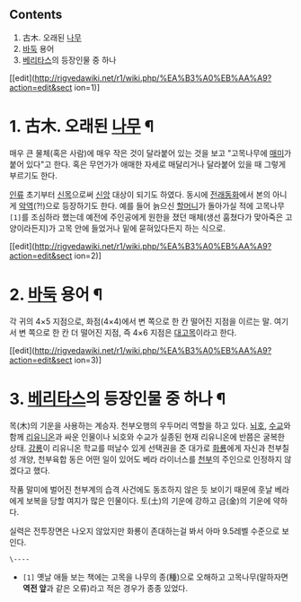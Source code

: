 ## Contents

    

1. 古木. 오래된 [나무](%EB%82%98%EB%AC%B4.md)
2. [바둑](%EB%B0%94%EB%91%91.md) 용어 
3. [베리타스](%EB%B2%A0%EB%A6%AC%ED%83%80%EC%8A%A4.md)의 등장인물 중 하나 

[[edit](http://rigvedawiki.net/r1/wiki.php/%EA%B3%A0%EB%AA%A9?action=edit&sect
ion=1)]

# 1. 古木. 오래된 [나무](%EB%82%98%EB%AC%B4.md) ¶

  

매우 큰 물체(혹은 사람)에 매우 작은 것이 달라붙어 있는 것을 보고 "고목나무에 [매미](%EB%A7%A4%EB%AF%B8.md)가
붙어 있다"고 한다. 혹은 무언가가 애매한 자세로 매달리거나 달라붙어 있을 때 그렇게 부르기도 한다.

  

[인류](%EC%9D%B8%EB%A5%98.md) 초기부터 [신목](%EC%8B%A0%EB%AA%A9.md)으로써
[신앙](%EC%8B%A0%EC%95%99.md) 대상이 되기도 하였다. 동시에
[전래동화](%EC%A0%84%EB%9E%98%EB%8F%99%ED%99%94.md)에서 본의 아니게
[악역](%EC%95%85%EC%97%AD.md)(?!)으로 등장하기도 한다. 예를 들어 늙으신
[할머니](%ED%95%A0%EB%A8%B8%EB%8B%88.md)가 돌아가실 적에 고목나무`[1]`를 조심하라 했는데 예전에
주인공에게 원한을 졌던 매체(생선 훔쳤다가 맞아죽은 고양이라든지)가 고목 안에 들었거나 밑에 묻혀있다든지 하는 식으로.

  

[[edit](http://rigvedawiki.net/r1/wiki.php/%EA%B3%A0%EB%AA%A9?action=edit&sect
ion=2)]

# 2. [바둑](%EB%B0%94%EB%91%91.md) 용어 ¶

각 귀의 4×5 지점으로, 화점(4×4)에서 변 쪽으로 한 칸 떨어진 지점을 이르는 말. 여기서 변 쪽으로 한 칸 더 떨어진 지점, 즉
4×6 지점은 [대고목](%EB%8C%80%EA%B3%A0%EB%AA%A9.md)이라고 한다.

  
  

[[edit](http://rigvedawiki.net/r1/wiki.php/%EA%B3%A0%EB%AA%A9?action=edit&sect
ion=3)]

# 3. [베리타스](%EB%B2%A0%EB%A6%AC%ED%83%80%EC%8A%A4.md)의 등장인물 중 하나 ¶

  

목(木)의 기운을 사용하는 계승자. 천부오행의 우두머리 역할을 하고 있다. [뇌호](%EB%87%8C%ED%98%B8.md),
[수교](%EC%88%98%EA%B5%90.md)와 함께
[리유니온](%EB%A6%AC%EC%9C%A0%EB%8B%88%EC%98%A8.md)과 싸운 인물이나 뇌호와 수교가 실종된 현재
리유니온에 반쯤은 굴복한 상태. [강룡](%EA%B0%95%EB%A3%A1.md)이 리유니온 학교를 떠날수 있게 선택권을 준 대가로
[화룡](%ED%99%94%EB%A3%A1.md)에게 자신과 천부칠성 개양, 천부육합 동은 어떤 일이 있어도 베라 라이너스를
[천부](%EC%B2%9C%EB%B6%80.md)의 주인으로 인정하지 않겠다고 했다.

  

작품 말미에 벌어진 천부계의 습격 사건에도 동조하지 않은 듯 보이기 때문에 훗날 베라에게 보복을 당할 여지가 많은 인물이다. 토(土)의
기운에 강하고 금(金)의 기운에 약하다.

  

실력은 전투장면은 나오지 않았지만 화룡이 존대하는걸 봐서 아마 9.5레벨 수준으로 보인다.

`\----`

  * `[1]` 옛날 애들 보는 책에는 고목을 나무의 종(種)으로 오해하고 고목나무(말하자면 **역전 앞**과 같은 오류)라고 적은 경우가 종종 있었다.

